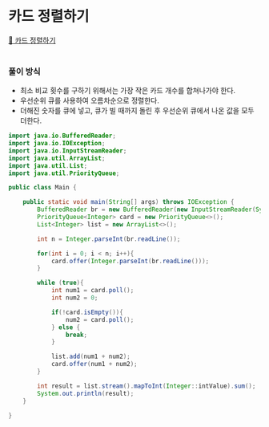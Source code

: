 # 카드 정렬하기

[:link: 카드 정렬하기](https://www.acmicpc.net/problem/1715)  
<br>

### 풀이 방식

- 최소 비교 횟수를 구하기 위해서는 가장 작은 카드 개수를 합쳐나가야 한다.
- 우선순위 큐를 사용하여 오름차순으로 정렬한다.
- 더해진 숫자를 큐에 넣고, 큐가 빌 때까지 돌린 후 우선순위 큐에서 나온 값을 모두 더한다.

```java
import java.io.BufferedReader;
import java.io.IOException;
import java.io.InputStreamReader;
import java.util.ArrayList;
import java.util.List;
import java.util.PriorityQueue;

public class Main {

    public static void main(String[] args) throws IOException {
        BufferedReader br = new BufferedReader(new InputStreamReader(System.in));
        PriorityQueue<Integer> card = new PriorityQueue<>();
        List<Integer> list = new ArrayList<>();

        int n = Integer.parseInt(br.readLine());

        for(int i = 0; i < n; i++){
            card.offer(Integer.parseInt(br.readLine()));
        }

        while (true){
            int num1 = card.poll();
            int num2 = 0;

            if(!card.isEmpty()){
                num2 = card.poll();
            } else {
                break;
            }

            list.add(num1 + num2);
            card.offer(num1 + num2);
        }

        int result = list.stream().mapToInt(Integer::intValue).sum();
        System.out.println(result);
    }

}
```
